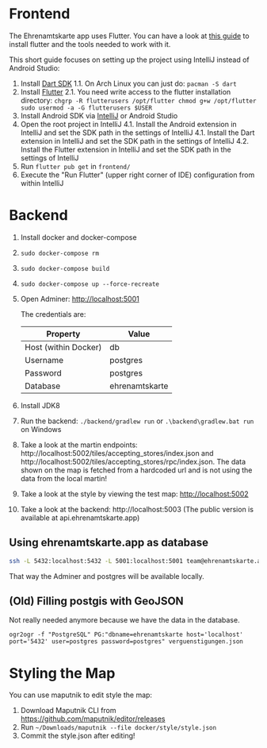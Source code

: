 # Frontend

The Ehrenamtskarte app uses Flutter. You can have a look at [this guide](https://flutter.dev/docs/get-started/install) to install flutter and the tools needed to work with it.

This short guide focuses on setting up the project using IntelliJ instead of Android Studio:
1. Install [Dart SDK](https://dart.dev/get-dart)
   1.1. On Arch Linux you can just do: `pacman -S dart`
2. Install [Flutter](https://flutter.dev/docs/get-started/install/linux)
   2.1. You need write access to the flutter installation directory:
        ```
        chgrp -R flutterusers /opt/flutter
        chmod g+w /opt/flutter
        sudo usermod -a -G flutterusers $USER
        ```
3. Install Android SDK via [IntelliJ](https://www.jetbrains.com/help/idea/create-your-first-android-application.html#754fd) or Android Studio
4. Open the root project in IntelliJ
   4.1. Install the Android extension in IntelliJ and set the SDK path in the settings of IntelliJ
   4.1. Install the Dart extension in IntelliJ and set the SDK path in the settings of IntelliJ
   4.2. Install the Flutter extension in IntelliJ and set the SDK path in the settings of IntelliJ
5. Run `flutter pub get` in `frontend/`
6. Execute the "Run Flutter" (upper right corner of IDE) configuration from within IntelliJ

# Backend

1. Install docker and docker-compose
2. `sudo docker-compose rm`
2. `sudo docker-compose build`
2. `sudo docker-compose up --force-recreate`
3. Open Adminer: [http://localhost:5001](http://127.0.0.1:5001/?pgsql=db-postgis&username=postgres&db=ehrenamtskarte)

   The credentials are:

   |Property|Value|
   |---|---|
   |Host (within Docker)|db|
   |Username|postgres|
   |Password|postgres|
   |Database|ehrenamtskarte|
4. Install JDK8
5. Run the backend: `./backend/gradlew run` or `.\backend\gradlew.bat run` on Windows
6. Take a look at the martin endpoints: http://localhost:5002/tiles/accepting_stores/index.json and http://localhost:5002/tiles/accepting_stores/rpc/index.json. The data shown on the map is fetched from a hardcoded url and is not using the data from the local martin!
7. Take a look at the style by viewing the test map: [http://localhost:5002](http://localhost:5002)
8. Take a look at the backend: http://localhost:5003 (The public version is available at api.ehrenamtskarte.app)

## Using ehrenamtskarte.app as database

```bash
ssh -L 5432:localhost:5432 -L 5001:localhost:5001 team@ehrenamtskarte.app
```

That way the Adminer and postgres will be available locally.

## (Old) Filling postgis with GeoJSON

Not really needed anymore because we have the data in the database.

```
ogr2ogr -f "PostgreSQL" PG:"dbname=ehrenamtskarte host='localhost' port='5432' user=postgres password=postgres" verguenstigungen.json
```


# Styling the Map

You can use maputnik to edit style the map:

1. Download Maputnik CLI from https://github.com/maputnik/editor/releases
2. Run `~/Downloads/maputnik --file docker/style/style.json`
3. Commit the style.json after editing!
